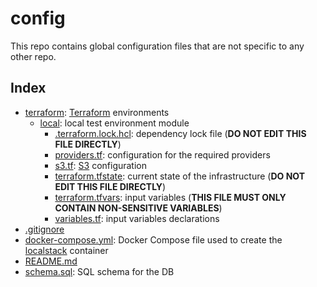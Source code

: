 # config

This repo contains global configuration files that are not specific to any other repo.

## Index

- [terraform](terraform): [Terraform][terraform] environments
  - [local](terraform/local): local test environment module
    - [.terraform.lock.hcl](terraform/local/.terraform.lock.hcl): dependency lock file (**DO NOT EDIT THIS FILE DIRECTLY**)
    - [providers.tf](terraform/local/providers.tf): configuration for the required providers
    - [s3.tf](terraform/local/s3.tf): [S3][s3] configuration
    - [terraform.tfstate](terraform/local/terraform.tfstate): current state of the infrastructure (**DO NOT EDIT THIS FILE DIRECTLY**)
    - [terraform.tfvars](terraform/local/terraform.tfvars): input variables (**THIS FILE MUST ONLY CONTAIN NON-SENSITIVE VARIABLES**)
    - [variables.tf](terraform/local/variables.tf): input variables declarations
- [.gitignore](.gitignore)
- [docker-compose.yml](docker-compose.yml): Docker Compose file used to create the [localstack][localstack] container
- [README.md](README.md)
- [schema.sql](schema.sql): SQL schema for the DB

[localstack]: https://github.com/localstack/localstack
[s3]: https://aws.amazon.com/s3
[terraform]: https://www.terraform.io
